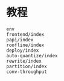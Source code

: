 # 教程

```{toctree}
env
frontend/index
papi/index
roofline/index
deploy/index
auto-quantize/index
rewrite/index
partition/index
conv-throughput
```
